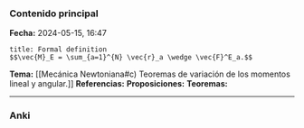 ### Contenido principal

**Fecha:** 2024-05-15, 16:47

```ad-formal
title: Formal definition
$$\vec{M}_E = \sum_{a=1}^{N} \vec{r}_a \wedge \vec{F}^E_a.$$
```

**Tema:** [[Mecánica Newtoniana#c) Teoremas de variación de los momentos lineal y angular.]]
**Referencias:**
**Proposiciones:**
**Teoremas:**

---
### Anki
